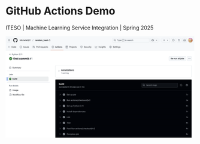# GitHub Actions Demo
ITESO | Machine Learning Service Integration | Spring 2025

![alt text](<Github Action.png>)